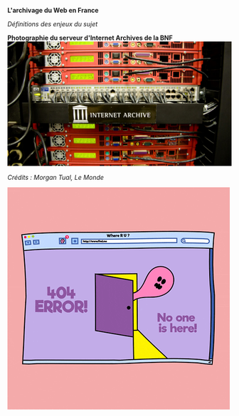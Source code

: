 **L'archivage du Web en France**

*Définitions des enjeux du sujet*

**Photographie du serveur d'Internet Archives de la BNF**
![alt text](image.jpg)


*Crédits : Morgan Tual, Le Monde*


![404](Exposes/Leblond_Juliette/404.gif)



